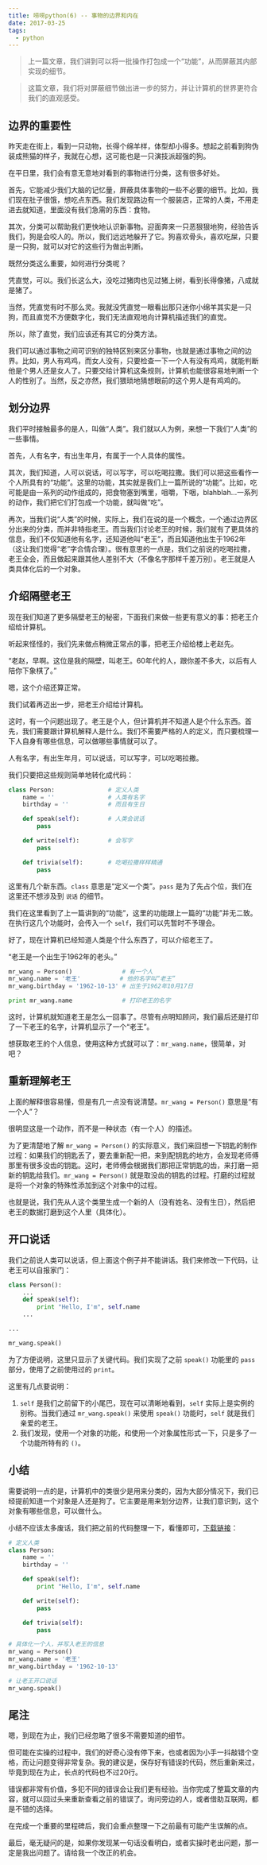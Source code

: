 ```yaml
---
title: 唠唠python(6) -- 事物的边界和内在
date: 2017-03-25
tags:
  - python
---
```


> 上一篇文章，我们讲到可以将一批操作打包成一个“功能”，从而屏蔽其内部实现的细节。

> 这篇文章，我们将对屏蔽细节做出进一步的努力，并让计算机的世界更符合我们的直观感受。

## 边界的重要性

昨天走在街上，看到一只动物，长得个绵羊样，体型却小得多。想起之前看到狗伪装成熊猫的样子，我就在心想，这可能也是一只演技派超强的狗。

在平日里，我们会有意无意地对看到的事物进行分类，这有很多好处。

首先，它能减少我们大脑的记忆量，屏蔽具体事物的一些不必要的细节。比如，我们现在肚子很饿，想吃点东西。我们发现路边有一个服装店，正常的人类，不用走进去就知道，里面没有我们急需的东西：食物。

其次，分类可以帮助我们更快地认识新事物。迎面奔来一只恶狠狠地狗，经验告诉我们，狗是会咬人的。所以，我们远远地躲开了它。狗喜欢骨头，喜欢吃屎，只要是一只狗，就可以对它的这些行为做出判断。

既然分类这么重要，如何进行分类呢？

凭直觉，可以。我们长这么大，没吃过猪肉也见过猪上树，看到长得像猪，八成就是猪了。

当然，凭直觉有时不那么灵。我就没凭直觉一眼看出那只迷你小绵羊其实是一只狗，而且直觉不方便数字化，我们无法直观地向计算机描述我们的直觉。

所以，除了直觉，我们应该还有其它的分类方法。

我们可以通过事物之间可识别的独特区别来区分事物，也就是通过事物之间的边界。比如，男人有鸡鸡，而女人没有，只要检查一下一个人有没有鸡鸡，就能判断他是个男人还是女人了。只要交给计算机这条规则，计算机也能很容易地判断一个人的性别了。当然，反之亦然，我们猥琐地猜想眼前的这个男人是有鸡鸡的。

## 划分边界

我们平时接触最多的是人，叫做“人类”。我们就以人为例，来想一下我们“人类”的一些事情。

首先，人有名字，有出生年月，有属于一个人具体的属性。

其次，我们知道，人可以说话，可以写字，可以吃喝拉撒。我们可以把这些看作一个人所具有的“功能”。这里的功能，其实就是我们上一篇所说的“功能”。比如，吃可能是由一系列的动作组成的，把食物塞到嘴里，咀嚼，下咽，blahblah...一系列的动作，我们把它们打包成一个功能，就叫做“吃”。

再次，当我们说“人类”的时候，实际上，我们在说的是一个概念，一个通过边界区分出来的分类，而并非特指老王。而当我们讨论老王的时候，我们就有了更具体的信息，我们不仅知道他有名字，还知道他叫“老王”，而且知道他出生于1962年（这让我们觉得“老”字合情合理）。很有意思的一点是，我们之前说的吃喝拉撒，老王全会，而且做起来跟其他人差别不大（不像名字那样千差万别）。老王就是人类具体化后的一个对象。

## 介绍隔壁老王

现在我们知道了更多隔壁老王的秘密，下面我们来做一些更有意义的事：把老王介绍给计算机。

听起来怪怪的，我们先来做点稍微正常点的事，把老王介绍给楼上老赵先。

“老赵，早啊。这位是我的隔壁，叫老王。60年代的人，跟你差不多大，以后有人陪你下象棋了。”

嗯，这个介绍还算正常。

我们试着再迈出一步，把老王介绍给计算机。

这时，有一个问题出现了。老王是个人，但计算机并不知道人是个什么东西。首先，我们需要跟计算机解释人是什么。我们不需要严格的人的定义，而只要梳理一下人自身有哪些信息，可以做哪些事情就可以了。

人有名字，有出生年月，可以说话，可以写字，可以吃喝拉撒。

我们只要把这些规则简单地转化成代码：

```python
class Person:               # 定义人类
    name = ''               # 人类有名字
    birthday = ''           # 而且有生日

    def speak(self):        # 人类会说话
        pass

    def write(self):        # 会写字
        pass

    def trivia(self):       # 吃喝拉撒样样精通
        pass
```

这里有几个新东西。`class` 意思是“定义一个类”。`pass` 是为了先占个位，我们在这里还不想涉及到 `说话` 的细节。

我们在这里看到了上一篇讲到的“功能”，这里的功能跟上一篇的“功能”并无二致。在执行这几个功能时，会传入一个 `self`，我们可以先暂时不予理会。

好了，现在计算机已经知道人类是个什么东西了，可以介绍老王了。

“老王是一个出生于1962年的老头。”

```python
mr_wang = Person()              # 有一个人
mr_wang.name = '老王'           # 他的名字叫“老王”
mr_wang.birthday = '1962-10-13' # 出生于1962年10月17日

print mr_wang.name              # 打印老王的名字
```

这时，计算机就知道老王是怎么一回事了。尽管有点明知顾问，我们最后还是打印了一下老王的名字，计算机显示了一个“老王”。

想获取老王的个人信息，使用这种方式就可以了：`mr_wang.name`，很简单，对吧？

## 重新理解老王

上面的解释很容易懂，但是有几一点没有说清楚。`mr_wang = Person()` 意思是“有一个人”？

很明显这是一个动作，而不是一种状态（有一个人）的描述。

为了更清楚地了解 `mr_wang = Person()` 的实际意义，我们来回想一下钥匙的制作过程：如果我们的钥匙丢了，要去重新配一把，来到配钥匙的地方，会发现老师傅那里有很多没齿的钥匙。这时，老师傅会根据我们那把正常钥匙的齿，来打磨一把新的钥匙给我们。`mr_wang = Person()` 就是取没齿的钥匙的过程。打磨的过程就是将一个对象的特殊性添加到这个对象中的过程。

也就是说，我们先从人这个类里生成一个新的人（没有姓名、没有生日），然后把老王的数据打磨到这个人里（具体化）。

## 开口说话

我们之前说人类可以说话，但上面这个例子并不能讲话。我们来修改一下代码，让老王可以自报家门：

```python
class Person():
    ...
    def speak(self):
        print "Hello, I'm", self.name
    ...

...

mr_wang.speak()
```

为了方便说明，这里只显示了关键代码。我们实现了之前 `speak()` 功能里的 `pass` 部分，使用了之前使用过的 `print`。

这里有几点要说明：

1. `self` 是我们之前留下的小尾巴，现在可以清晰地看到，`self` 实际上是实例的别称。当我们通过 `mr_wang.speak()` 来使用 `speak()` 功能时，`self` 就是我们亲爱的老王。
2. 我们发现，使用一个对象的功能，和使用一个对象属性形式一下，只是多了一个功能所特有的 `()`。

## 小结

需要说明一点的是，计算机中的类很少是用来分类的，因为大部分情况下，我们已经提前知道一个对象是人还是狗了。它主要是用来划分边界，让我们意识到，这个对象有哪些信息，可以做什么。

小结不应该太多废话，我们把之前的代码整理一下，看懂即可，[下载链接](/public/script/mr_wang.py)：

```python
# 定义人类
class Person:
    name = ''
    birthday = ''

    def speak(self):
        print "Hello, I'm", self.name

    def write(self):
        pass

    def trivia(self):
        pass

# 具体化一个人，并写入老王的信息
mr_wang = Person()
mr_wang.name = '老王'
mr_wang.birthday = '1962-10-13'

# 让老王开口说话
mr_wang.speak()
```

## 尾注

嗯，到现在为止，我们已经忽略了很多不需要知道的细节。

但可能在实操的过程中，我们的好奇心没有停下来，也或者因为小手一抖敲错个空格，而让问题变得非常复杂。我的建议是，保存好有错误的代码，然后重新来过，毕竟到现在为止，长点的代码也不过20行。

错误都非常有价值，多犯不同的错误会让我们更有经验。当你完成了整篇文章的内容，就可以回过头来重新查看之前的错误了。询问旁边的人，或者借助互联网，都是不错的选择。

在完成一个重要的里程碑后，我们会重点整理一下之前最有可能产生误解的点。

最后，毫无疑问的是，如果你发现某一句话没看明白，或者实操时老出问题，那一定是我出问题了。请给我一个改正的机会。
